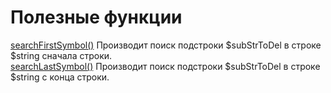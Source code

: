 # Полезные функции  

[searchFirstSymbol()](searchFirstSymbol.php) Производит поиск подстроки $subStrToDel в строке $string сначала строки.  
[searchLastSymbol()](searchFirstSymbol.php) Производит поиск подстроки $subStrToDel в строке $string с конца строки.  
